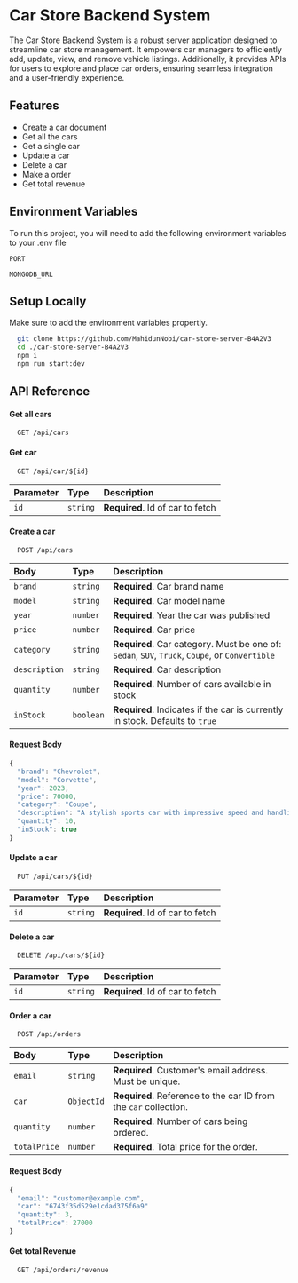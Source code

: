 
# Car Store Backend System

The Car Store Backend System is a robust server application designed to streamline car store management. It empowers car managers to efficiently add, update, view, and remove vehicle listings. Additionally, it provides APIs for users to explore and place car orders, ensuring seamless integration and a user-friendly experience.


## Features

- Create a car document
- Get all the cars
- Get a single  car
- Update  a car
- Delete a car
- Make a order
- Get total revenue


## Environment Variables

To run this project, you will need to add the following environment variables to your .env file

`PORT`

`MONGODB_URL`


## Setup Locally

Make sure to add the environment variables propertly.

```bash
  git clone https://github.com/MahidunNobi/car-store-server-B4A2V3
  cd ./car-store-server-B4A2V3
  npm i
  npm run start:dev  
```
    
## API Reference

#### Get all cars

```http
  GET /api/cars
```

#### Get car

```http
  GET /api/car/${id}
```

| Parameter | Type     | Description                       |
| :-------- | :------- | :-------------------------------- |
| `id`      | `string` | **Required**. Id of car to fetch |


#### Create a car

```http
  POST /api/cars
```

| Body          | Type      | Description                                                                                          |
| :------------ | :-------- | :--------------------------------------------------------------------------------------------------- |
| `brand`       | `string`  | **Required**. Car brand name                                                                         |
| `model`       | `string`  | **Required**. Car model name                                                                         |
| `year`        | `number`  | **Required**. Year the car was published                                                             |
| `price`       | `number`  | **Required**. Car price                                                                              |
| `category`    | `string`  | **Required**. Car category. Must be one of: `Sedan`, `SUV`, `Truck`, `Coupe`, or `Convertible`       |
| `description` | `string`  | **Required**. Car description                                                                        |
| `quantity`    | `number`  | **Required**. Number of cars available in stock                                                     |
| `inStock`     | `boolean` | **Required**. Indicates if the car is currently in stock. Defaults to `true`         

#### Request Body
```javascript
{
  "brand": "Chevrolet",
  "model": "Corvette",
  "year": 2023,
  "price": 70000,
  "category": "Coupe",
  "description": "A stylish sports car with impressive speed and handling.",
  "quantity": 10,
  "inStock": true
}
```               


#### Update a car

```http
  PUT /api/cars/${id}
```

| Parameter | Type     | Description                       |
| :-------- | :------- | :-------------------------------- |
| `id`      | `string` | **Required**. Id of car to fetch |

#### Delete a car

```http
  DELETE /api/cars/${id}
```

| Parameter | Type     | Description                       |
| :-------- | :------- | :-------------------------------- |
| `id`      | `string` | **Required**. Id of car to fetch |


#### Order a car

```http
  POST /api/orders
```

| Body          | Type            | Description                                                       |
| :------------ | :-------------- | :---------------------------------------------------------------- |
| `email`       | `string`        | **Required**. Customer's email address. Must be unique.           |
| `car`         | `ObjectId`      | **Required**. Reference to the car ID from the `car` collection.  |
| `quantity`    | `number`        | **Required**. Number of cars being ordered.                       |
| `totalPrice`  | `number`        | **Required**. Total price for the order.                       |       

#### Request Body
```javascript
{
  "email": "customer@example.com",
  "car": "6743f35d529e1cdad375f6a9"
  "quantity": 3,
  "totalPrice": 27000
}
```   

#### Get total Revenue

```http
  GET /api/orders/revenue
```


